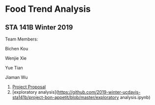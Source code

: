 # Food Trend Analysis 
## STA 141B Winter 2019 


Team Members:

Bichen Kou

Wenjie Xie

Yue Tian

Jiaman Wu


1. [Project Proposal](https://github.com/2019-winter-ucdavis-sta141b/project-bon-appetit/blob/master/Proposal.ipynb)
2. [exploratory analysis](https://github.com/2019-winter-ucdavis-sta141b/project-bon-appetit/blob/master/exploratory analysis.ipynb)
